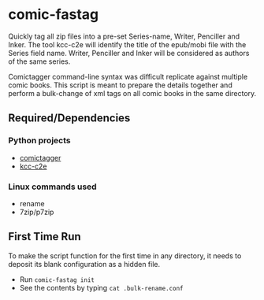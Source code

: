 # comic-fastag
Quickly tag all zip files into a pre-set Series-name, Writer, Penciller and Inker. The tool kcc-c2e will identify the title of the epub/mobi file with the Series field name. Writer, Penciller and Inker will be considered as authors of the same series. 

Comictagger command-line syntax was difficult replicate against multiple comic books. This script is meant to prepare the details together and perform a bulk-change of xml tags on all comic books in the same directory.

## Required/Dependencies
### Python projects
- [comictagger](https://github.com/comictagger/comictagger)
- [kcc-c2e](https://github.com/ciromattia/kcc)
### Linux commands used
- rename
- 7zip/p7zip

## First Time Run
To make the script function for the first time in any directory, it needs to deposit its blank configuration as a hidden file.
- Run `comic-fastag init`
- See the contents by typing `cat .bulk-rename.conf`

